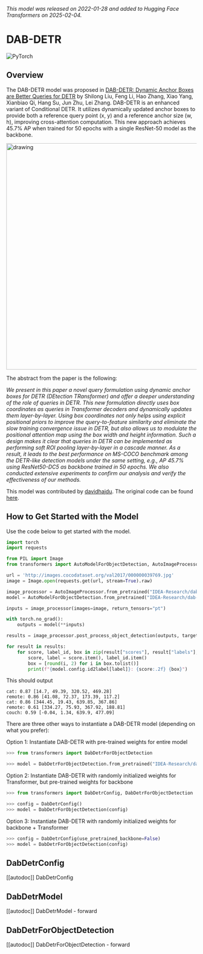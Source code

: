 <!--Copyright 2024 The HuggingFace Team. All rights reserved.

Licensed under the Apache License, Version 2.0 (the "License"); you may not use this file except in compliance with
the License. You may obtain a copy of the License at

http://www.apache.org/licenses/LICENSE-2.0

Unless required by applicable law or agreed to in writing, software distributed under the License is distributed on
an "AS IS" BASIS, WITHOUT WARRANTIES OR CONDITIONS OF ANY KIND, either express or implied. See the License for the
specific language governing permissions and limitations under the License.

⚠️ Note that this file is in Markdown but contain specific syntax for our doc-builder (similar to MDX) that may not be
rendered properly in your Markdown viewer.

-->
*This model was released on 2022-01-28 and added to Hugging Face Transformers on 2025-02-04.*

# DAB-DETR

<div class="flex flex-wrap space-x-1">
<img alt="PyTorch" src="https://img.shields.io/badge/PyTorch-DE3412?style=flat&logo=pytorch&logoColor=white">
</div>

## Overview

The DAB-DETR model was proposed in [DAB-DETR: Dynamic Anchor Boxes are Better Queries for DETR](https://huggingface.co/papers/2201.12329) by Shilong Liu, Feng Li, Hao Zhang, Xiao Yang, Xianbiao Qi, Hang Su, Jun Zhu, Lei Zhang.
DAB-DETR is an enhanced variant of Conditional DETR. It utilizes dynamically updated anchor boxes to provide both a reference query point (x, y) and a reference anchor size (w, h), improving cross-attention computation. This new approach achieves 45.7% AP when trained for 50 epochs with a single ResNet-50 model as the backbone.

<img src="https://huggingface.co/datasets/huggingface/documentation-images/resolve/main/transformers/model_doc/dab_detr_convergence_plot.png"
alt="drawing" width="600"/>

The abstract from the paper is the following:

*We present in this paper a novel query formulation using dynamic anchor boxes
for DETR (DEtection TRansformer) and offer a deeper understanding of the role
of queries in DETR. This new formulation directly uses box coordinates as queries
in Transformer decoders and dynamically updates them layer-by-layer. Using box
coordinates not only helps using explicit positional priors to improve the query-to-feature similarity and eliminate the slow training convergence issue in DETR,
but also allows us to modulate the positional attention map using the box width
and height information. Such a design makes it clear that queries in DETR can be
implemented as performing soft ROI pooling layer-by-layer in a cascade manner.
As a result, it leads to the best performance on MS-COCO benchmark among
the DETR-like detection models under the same setting, e.g., AP 45.7% using
ResNet50-DC5 as backbone trained in 50 epochs. We also conducted extensive
experiments to confirm our analysis and verify the effectiveness of our methods.*

This model was contributed by [davidhajdu](https://huggingface.co/davidhajdu).
The original code can be found [here](https://github.com/IDEA-Research/DAB-DETR).

## How to Get Started with the Model

Use the code below to get started with the model.

```python
import torch
import requests

from PIL import Image
from transformers import AutoModelForObjectDetection, AutoImageProcessor

url = 'http://images.cocodataset.org/val2017/000000039769.jpg' 
image = Image.open(requests.get(url, stream=True).raw)

image_processor = AutoImageProcessor.from_pretrained("IDEA-Research/dab-detr-resnet-50")
model = AutoModelForObjectDetection.from_pretrained("IDEA-Research/dab-detr-resnet-50")

inputs = image_processor(images=image, return_tensors="pt")

with torch.no_grad():
    outputs = model(**inputs)

results = image_processor.post_process_object_detection(outputs, target_sizes=torch.tensor([image.size[::-1]]), threshold=0.3)

for result in results:
    for score, label_id, box in zip(result["scores"], result["labels"], result["boxes"]):
        score, label = score.item(), label_id.item()
        box = [round(i, 2) for i in box.tolist()]
        print(f"{model.config.id2label[label]}: {score:.2f} {box}")
```

This should output

```text
cat: 0.87 [14.7, 49.39, 320.52, 469.28]
remote: 0.86 [41.08, 72.37, 173.39, 117.2]
cat: 0.86 [344.45, 19.43, 639.85, 367.86]
remote: 0.61 [334.27, 75.93, 367.92, 188.81]
couch: 0.59 [-0.04, 1.34, 639.9, 477.09]
```

There are three other ways to instantiate a DAB-DETR model (depending on what you prefer):

Option 1: Instantiate DAB-DETR with pre-trained weights for entire model

```py
>>> from transformers import DabDetrForObjectDetection

>>> model = DabDetrForObjectDetection.from_pretrained("IDEA-Research/dab-detr-resnet-50")
```

Option 2: Instantiate DAB-DETR with randomly initialized weights for Transformer, but pre-trained weights for backbone

```py
>>> from transformers import DabDetrConfig, DabDetrForObjectDetection

>>> config = DabDetrConfig()
>>> model = DabDetrForObjectDetection(config)
```

Option 3: Instantiate DAB-DETR with randomly initialized weights for backbone + Transformer

```py
>>> config = DabDetrConfig(use_pretrained_backbone=False)
>>> model = DabDetrForObjectDetection(config)
```

## DabDetrConfig

[[autodoc]] DabDetrConfig

## DabDetrModel

[[autodoc]] DabDetrModel
    - forward

## DabDetrForObjectDetection

[[autodoc]] DabDetrForObjectDetection
    - forward
